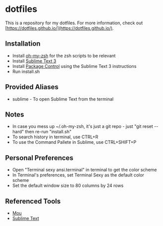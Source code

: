 dotfiles
===
This is a repository for my dotfiles. For more information, check out [https://dotfiles.github.io/](https://dotfiles.github.io/).


Installation
---
* Install [oh-my-zsh](https://github.com/robbyrussell/oh-my-zsh) for the zsh scripts to be relevant
* Install [Sublime Text 3](http://www.sublimetext.com/3)
* Install [Package Control](https://packagecontrol.io/installation) using the Sublime Text 3 instructions
* Run install.sh


Provided Aliases
---
* sublime - To open Sublime Text from the terminal


Notes
---
* In case you mess up ~/.oh-my-zsh, it's just a git repo - just "git reset --hard" then re-run "install.sh"
* To search history in terminal, use CTRL+R
* To use the Command Pallete in Sublime, use CTRL+SHIFT+P


Personal Preferences
---
* Open "Terminal sexy ansi.terminal" in terminal to get the color scheme
* In Terminal's preferences, set Terminal Sexy as the default color scheme
* Set the default window size to 80 columns by 24 rows


Referenced Tools
---
* [Mou](http://25.io/mou/)
* [Sublime Text](http://www.sublimetext.com/)
